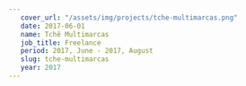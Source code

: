 ```yaml
---
   cover_url: "/assets/img/projects/tche-multimarcas.png"
   date: 2017-06-01
   name: Tchê Multimarcas
   job_title: Freelance
   period: 2017, June - 2017, August
   slug: tche-multimarcas
   year: 2017
---
```

  